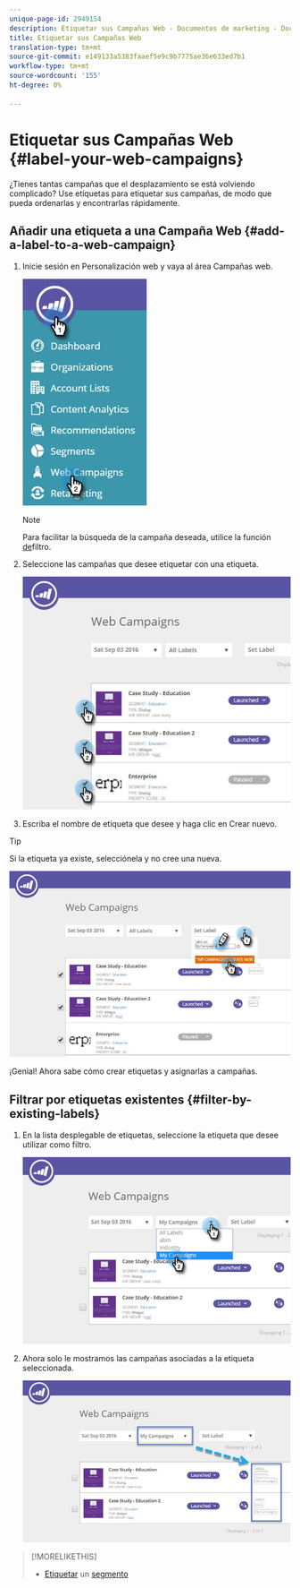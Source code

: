 ```yaml
---
unique-page-id: 2949154
description: Etiquetar sus Campañas Web - Documentos de marketing - Documentación del producto
title: Etiquetar sus Campañas Web
translation-type: tm+mt
source-git-commit: e149133a5383faaef5e9c9b7775ae36e633ed7b1
workflow-type: tm+mt
source-wordcount: '155'
ht-degree: 0%

---
```



# Etiquetar sus Campañas Web {#label-your-web-campaigns}

¿Tienes tantas campañas que el desplazamiento se está volviendo complicado? Use etiquetas para etiquetar sus campañas, de modo que pueda ordenarlas y encontrarlas rápidamente.

## Añadir una etiqueta a una Campaña Web {#add-a-label-to-a-web-campaign}

1. Inicie sesión en Personalización web y vaya al área Campañas web.

   ![](assets/web-campaigns-hand.jpg)

   >[!NOTE]
   >
   >Para facilitar la búsqueda de la campaña deseada, utilice la función [de](filter-web-campaigns.md)filtro.

1. Seleccione las campañas que desee etiquetar con una etiqueta.

   ![](assets/web-campaigns-label.jpg)

1. Escriba el nombre de etiqueta que desee y haga clic en Crear nuevo.

>[!TIP]
>
>Si la etiqueta ya existe, selecciónela y no cree una nueva.

![](assets/web-campaigns-set-label.jpg)

¡Genial! Ahora sabe cómo crear etiquetas y asignarlas a campañas.

## Filtrar por etiquetas existentes {#filter-by-existing-labels}

1. En la lista desplegable de etiquetas, seleccione la etiqueta que desee utilizar como filtro.

   ![](assets/web-campaigns-my-campaigns-dropdown.jpg)

1. Ahora solo le mostramos las campañas asociadas a la etiqueta seleccionada.

   ![](assets/web-campaigns-label-showing.jpg)

>[!MORELIKETHIS]
>
>* [Etiquetar](create-a-new-in-zone-web-campaign.md) un [segmento](../../../product-docs/web-personalization/using-web-segments/label-your-segment.md)

>



